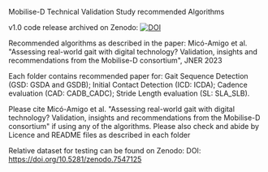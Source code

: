 Mobilise-D Technical Validation Study recommended Algorithms

v1.0 code release archived on Zenodo: [![DOI](https://zenodo.org/badge/594009226.svg)](https://zenodo.org/badge/latestdoi/594009226)

Recommended algorithms as described in the paper: 
Micó-Amigo et al. "Assessing real-world gait with digital technology? Validation, insights and recommendations from the Mobilise-D consortium", JNER 2023 

Each folder contains recommended paper for:
Gait Sequence Detection (GSD: GSDA and GSDB);
Initial Contact Detection (ICD: ICDA);
Cadence evaluation (CAD: CADB_CADC);
Stride Length evaluation (SL: SLA_SLB).

Please cite Micó-Amigo et al. "Assessing real-world gait with digital technology? Validation, insights and recommendations from the Mobilise-D consortium" if using any of the algorithms.
Please also check and abide by Licence and README files as described in each folder

Relative dataset for testing can be found on Zenodo: DOI: https://doi.org/10.5281/zenodo.7547125
